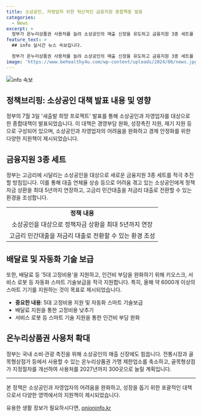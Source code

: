 ```yaml
---
title: 소상공인, 자영업자 위한 혁신적인 금융지원 종합책동 발표
categories:
  - News
excerpt: >
  정부가 온누리상품권 사용처를 늘려 소상공인의 매출 신장을 유도하고 금융지원 3종 세트를 통한 성장촉진, 5대 고정비용 지원 등 소상공인 대책을 발표했다. 소상공인 지원 대상 및 세부내용 등을 알아보자. 5년까지 정책자금 상환 연장, 고금리 민간대출 저금리 전환, 영세 소상공인 배달료 지원, 인건비 부담 완화 등으로 소상공인을 돕고 있다. 대책은 소상공인의 매출 신장을 위한 온누리상품권 사용처 확대, 스마트 기술보급, 관광 촉진 등을 포함하고 있다. 또한, 소기업을 지원하여 스케일업하고 재창업을 희망하는 소상공인을 위한 프로그램까지 마련되어 있다.
feature_text: >
  ## info 실시간 뉴스 속보입니다.

  정부가 온누리상품권 사용처를 늘려 소상공인의 매출 신장을 유도하고 금융지원 3종 세트를 통한 성장촉진, 5대 고정비용 지원 등 소상공인 대책을 발표했다. 소상공인 지원 대상 및 세부내용 등을 알아보자. 5년까지 정책자금 상환 연장, 고금리 민간대출 저금리 전환, 영세 소상공인 배달료 지원, 인건비 부담 완화 등으로 소상공인을 돕고 있다. 대책은 소상공인의 매출 신장을 위한 온누리상품권 사용처 확대, 스마트 기술보급, 관광 촉진 등을 포함하고 있다. 또한, 소기업을 지원하여 스케일업하고 재창업을 희망하는 소상공인을 위한 프로그램까지 마련되어 있다.
image: 'https://www.behealthy4u.com/wp-content/uploads/2024/06/news.jpg'
---
```


<p><img src="https://www.behealthy4u.com/wp-content/uploads/2024/06/news.jpg" alt="info 속보" /></p>

<h2 data-ke-size="size26">정책브리핑: 소상공인 대책 발표 내용 및 영향</h2>

<p data-ke-size="size16">정부의 7월 3일 '새출발 희망 프로젝트' 발표를 통해 소상공인과 자영업자를 대상으로 한 종합대책이 발표되었습니다. 이 대책은 경영부담 완화, 성장촉진 지원, 재기 지원 등으로 구성되어 있으며, 소상공인과 자영업자의 어려움을 완화하고 경제 안정화를 위한 다양한 지원책이 제시되었습니다.</p>

<h2 data-ke-size="size24">금융지원 3종 세트</h2>

<p data-ke-size="size16">정부는 고금리에 시달리는 소상공인을 대상으로 새로운 금융지원 3종 세트를 적극 추진할 방침입니다. 이를 통해 대출 연체율 상승 등으로 어려움 겪고 있는 소상공인에게 정책자금 상환을 최대 5년까지 연장하고, 고금리 민간대출을 저금리 대출로 전환할 수 있는 환경을 조성합니다.</p>

<table>
    <tr>
        <td style="text-align: center; height: 17px;"><b>정책 내용</b></td>
    </tr>
    <tr>
        <td style="text-align: center; height: 17px;">소상공인을 대상으로 정책자금 상환을 최대 5년까지 연장</td>
    </tr>
    <tr>
        <td style="text-align: center; height: 17px;">고금리 민간대출을 저금리 대출로 전환할 수 있는 환경 조성</td>
    </tr>
</table>

<h2 data-ke-size="size24">배달료 및 자동화 기술 보급</h2>

<p data-ke-size="size16">또한, 배달료 등 '5대 고정비용'을 지원하고, 인건비 부담을 완화하기 위해 키오스크, 서비스 로봇 등 자동화 스마트 기술보급을 적극 지원합니다. 특히, 올해 약 6000개 이상의 스마트 기기를 지원하는 것이 목표로 제시되었습니다.</p>

<ul>
    <li><b>중요한 내용</b>: 5대 고정비용 지원 및 자동화 스마트 기술보급</li>
    <li>배달료 지원을 통한 고정비용 낮추기</li>
    <li>서비스 로봇 등 스마트 기술 지원을 통한 인건비 부담 완화</li>
</ul>

<h2 data-ke-size="size24">온누리상품권 사용처 확대</h2>

<p data-ke-size="size16">정부는 국내 소비·관광 촉진을 위해 소상공인의 매출 신장에도 힘씁니다. 전통시장과 골목형상점가 등에서 사용할 수 있는 온누리상품권 가맹 제한업소를 축소하고, 골목형상점가 지정절차를 개선하여 사용처를 2027년까지 300곳으로 늘릴 계획입니다.</p>

<hr>

<p data-ke-size="size16">본 정책은 소상공인과 자영업자의 어려움을 완화하고, 성장을 돕기 위한 포괄적인 대책으로서 다양한 영역에서의 지원책이 제시되었습니다.</p>
유용한 생활 정보가 필요하시다면, <a href="https://onioninfo.kr" rel="dofollow">onioninfo.kr</a>


